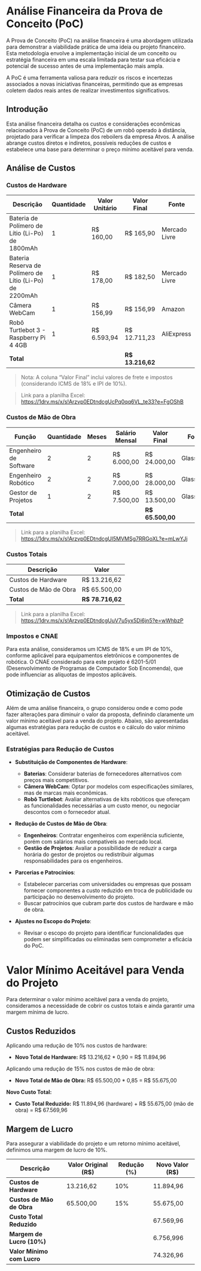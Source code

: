 # Análise Financeira da Prova de Conceito (PoC)

A Prova de Conceito (PoC) na análise financeira é uma abordagem utilizada para demonstrar a viabilidade prática de uma ideia ou projeto financeiro. Esta metodologia envolve a implementação inicial de um conceito ou estratégia financeira em uma escala limitada para testar sua eficácia e potencial de sucesso antes de uma implementação mais ampla.

A PoC é uma ferramenta valiosa para reduzir os riscos e incertezas associados a novas iniciativas financeiras, permitindo que as empresas coletem dados reais antes de realizar investimentos significativos.

## Introdução

Esta análise financeira detalha os custos e considerações econômicas relacionados à Prova de Conceito (PoC) de um robô operado à distância, projetado para verificar a limpeza dos reboilers da empresa Atvos. A análise abrange custos diretos e indiretos, possíveis reduções de custos e estabelece uma base para determinar o preço mínimo aceitável para venda.

## Análise de Custos

### Custos de Hardware

| Descrição                                      | Quantidade | Valor Unitário | Valor Final  | Fonte               |
| ---------------------------------------------- | ---------- | -------------- | ------------ | ------------------- |
| Bateria de Polímero de Lítio (Li-Po) de 1800mAh | 1          | R$ 160,00      | R$ 165,90    | Mercado Livre     |
| Bateria Reserva de Polímero de Lítio (Li-Po) de 2200mAh | 1          | R$ 178,00      | R$ 182,50    | Mercado Livre     |
| Câmera WebCam                                  | 1          | R$ 156,99      | R$ 156,99    | Amazon  |
| Robô Turtlebot 3 - Raspberry Pi 4 4GB          | 1          | R$ 6.593,94    | R$ 12.711,23 | AliExpress    |
| **Total**                                      |            |                | **R$ 13.216,62** |                   |

> Nota: A coluna “Valor Final” inclui valores de frete e impostos (considerando ICMS de 18% e IPI de 10%).

> Link para a planilha Excel: https://1drv.ms/x/s!Arzvp0EDtndcgUcPq0qq6VL_te33?e=FgOShB

### Custos de Mão de Obra

| Função                | Quantidade | Meses | Salário Mensal | Valor Final    | Fonte                |
| --------------------- | ---------- | ----- | -------------- | -------------- | -------------------- |
| Engenheiro de Software| 2          | 2     | R$ 6.000,00    | R$ 24.000,00   | Glassdoor|
| Engenheiro Robótico   | 2          | 2     | R$ 7.000,00    | R$ 28.000,00   | Glassdoor|
| Gestor de Projetos    | 1          | 2     | R$ 7.500,00    | R$ 13.500,00   | Glassdoor|
| **Total**             |            |       |                | **R$ 65.500,00** |                    |

> Link para a planilha Excel: https://1drv.ms/x/s!Arzvp0EDtndcgUl5MVMSg7RRGoXL?e=mLwYJj

### Custos Totais

| Descrição             | Valor         |
| --------------------- | ------------- |
| Custos de Hardware    | R$ 13.216,62  |
| Custos de Mão de Obra | R$ 65.500,00  |
| **Total**             | **R$ 78.716,62** |

> Link para a planilha Excel: https://1drv.ms/x/s!Arzvp0EDtndcgUuV7u5yx5Di6jn5?e=wWhbzP

### Impostos e CNAE

Para esta análise, consideramos um ICMS de 18% e um IPI de 10%, conforme aplicável para equipamentos eletrônicos e componentes de robótica. O CNAE considerado para este projeto é 6201-5/01 (Desenvolvimento de Programas de Computador Sob Encomenda), que pode influenciar as alíquotas de impostos aplicáveis.

## Otimização de Custos

Além de uma análise financeira, o grupo considerou onde e como pode fazer alterações para diminuir o valor da proposta, definindo claramente um valor mínimo aceitável para a venda do projeto. Abaixo, são apresentadas algumas estratégias para redução de custos e o cálculo do valor mínimo aceitável.

### Estratégias para Redução de Custos

- **Substituição de Componentes de Hardware**:
  - **Baterias**: Considerar baterias de fornecedores alternativos com preços mais competitivos.
  - **Câmera WebCam**: Optar por modelos com especificações similares, mas de marcas mais econômicas.
  - **Robô Turtlebot**: Avaliar alternativas de kits robóticos que ofereçam as funcionalidades necessárias a um custo menor, ou negociar descontos com o fornecedor atual.

- **Redução de Custos de Mão de Obra**:
  - **Engenheiros**: Contratar engenheiros com experiência suficiente, porém com salários mais compatíveis ao mercado local.
  - **Gestão de Projetos**: Avaliar a possibilidade de reduzir a carga horária do gestor de projetos ou redistribuir algumas responsabilidades para os engenheiros.

- **Parcerias e Patrocínios**:
  - Estabelecer parcerias com universidades ou empresas que possam fornecer componentes a custo reduzido em troca de publicidade ou participação no desenvolvimento do projeto.
  - Buscar patrocínios que cubram parte dos custos de hardware e mão de obra.

- **Ajustes no Escopo do Projeto**:
  - Revisar o escopo do projeto para identificar funcionalidades que podem ser simplificadas ou eliminadas sem comprometer a eficácia do PoC.

# Valor Mínimo Aceitável para Venda do Projeto

Para determinar o valor mínimo aceitável para a venda do projeto, consideramos a necessidade de cobrir os custos totais e ainda garantir uma margem mínima de lucro.

## Custos Reduzidos

Aplicando uma redução de 10% nos custos de hardware:

- **Novo Total de Hardware:** R$ 13.216,62 * 0,90 = R$ 11.894,96

Aplicando uma redução de 15% nos custos de mão de obra:

- **Novo Total de Mão de Obra:** R$ 65.500,00 * 0,85 = R$ 55.675,00

**Novo Custo Total:**

- **Custo Total Reduzido:** R$ 11.894,96 (hardware) + R$ 55.675,00 (mão de obra) = R$ 67.569,96

## Margem de Lucro

Para assegurar a viabilidade do projeto e um retorno mínimo aceitável, definimos uma margem de lucro de 10%.

| Descrição                       | Valor Original (R$) | Redução (%) | Novo Valor (R$) |
|---------------------------------|---------------------|-------------|-----------------|
| **Custos de Hardware**          | 13.216,62           | 10%         | 11.894,96       |
| **Custos de Mão de Obra**       | 65.500,00           | 15%         | 55.675,00       |
| **Custo Total Reduzido**        |                     |             | 67.569,96       |
| **Margem de Lucro (10%)**       |                     |             | 6.756,996       |
| **Valor Mínimo com Lucro**      |                     |             | 74.326,96       |
